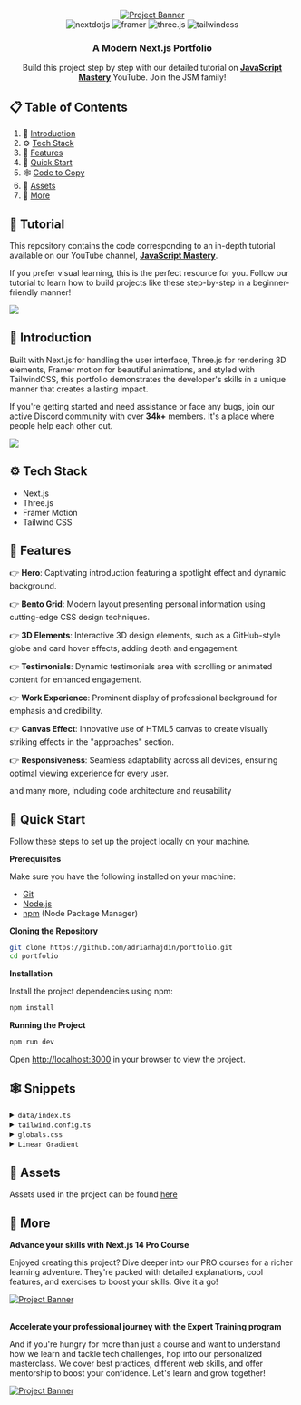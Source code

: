 <div align="center">
  <br />
    <a href="https://youtu.be/FTH6Dn3AyIQ" target="_blank">
      <img src="https://github.com/adrianhajdin/portfolio/assets/151519281/c6ca3c03-6cb7-4f67-a9b9-a73da5bfa0d8" alt="Project Banner">
    </a>
  <br />

  <div>
    <img src="https://img.shields.io/badge/-Next_JS-black?style=for-the-badge&logoColor=white&logo=nextdotjs&color=000000" alt="nextdotjs" />
    <img src="https://img.shields.io/badge/-Framer-black?style=for-the-badge&logoColor=white&logo=framer&color=0055FF" alt="framer" />
    <img src="https://img.shields.io/badge/-Three_JS-black?style=for-the-badge&logoColor=white&logo=threedotjs&color=000000" alt="three.js" />
    <img src="https://img.shields.io/badge/-Tailwind_CSS-black?style=for-the-badge&logoColor=white&logo=tailwindcss&color=06B6D4" alt="tailwindcss" />
  </div>

  <h3 align="center">A Modern Next.js Portfolio</h3>

   <div align="center">
     Build this project step by step with our detailed tutorial on <a href="https://www.youtube.com/@javascriptmastery/videos" target="_blank"><b>JavaScript Mastery</b></a> YouTube. Join the JSM family!
    </div>
</div>

## 📋 <a name="table">Table of Contents</a>

1. 🤖 [Introduction](#introduction)
2. ⚙️ [Tech Stack](#tech-stack)
3. 🔋 [Features](#features)
4. 🤸 [Quick Start](#quick-start)
5. 🕸️ [Code to Copy](#snippets)
6. 🔗 [Assets](#links)
7. 🚀 [More](#more)

## 🚨 Tutorial

This repository contains the code corresponding to an in-depth tutorial available on our YouTube channel, <a href="https://www.youtube.com/@javascriptmastery/videos" target="_blank"><b>JavaScript Mastery</b></a>.

If you prefer visual learning, this is the perfect resource for you. Follow our tutorial to learn how to build projects like these step-by-step in a beginner-friendly manner!

<a href="https://youtu.be/FTH6Dn3AyIQ" target="_blank"><img src="https://github.com/sujatagunale/EasyRead/assets/151519281/1736fca5-a031-4854-8c09-bc110e3bc16d" /></a>

## <a name="introduction">🤖 Introduction</a>

Built with Next.js for handling the user interface, Three.js for rendering 3D elements, Framer motion for beautiful animations, and styled with TailwindCSS, this portfolio demonstrates the developer's skills in a unique manner that creates a lasting impact.

If you're getting started and need assistance or face any bugs, join our active Discord community with over **34k+** members. It's a place where people help each other out.

<a href="https://discord.com/invite/n6EdbFJ" target="_blank"><img src="https://github.com/sujatagunale/EasyRead/assets/151519281/618f4872-1e10-42da-8213-1d69e486d02e" /></a>

## <a name="tech-stack">⚙️ Tech Stack</a>

- Next.js
- Three.js
- Framer Motion
- Tailwind CSS

## <a name="features">🔋 Features</a>

👉 **Hero**: Captivating introduction featuring a spotlight effect and dynamic background.

👉 **Bento Grid**: Modern layout presenting personal information using cutting-edge CSS design techniques.

👉 **3D Elements**: Interactive 3D design elements, such as a GitHub-style globe and card hover effects, adding depth and engagement.

👉 **Testimonials**: Dynamic testimonials area with scrolling or animated content for enhanced engagement.

👉 **Work Experience**: Prominent display of professional background for emphasis and credibility.

👉 **Canvas Effect**: Innovative use of HTML5 canvas to create visually striking effects in the "approaches" section.

👉 **Responsiveness**: Seamless adaptability across all devices, ensuring optimal viewing experience for every user.

and many more, including code architecture and reusability

## <a name="quick-start">🤸 Quick Start</a>

Follow these steps to set up the project locally on your machine.

**Prerequisites**

Make sure you have the following installed on your machine:

- [Git](https://git-scm.com/)
- [Node.js](https://nodejs.org/en)
- [npm](https://www.npmjs.com/) (Node Package Manager)

**Cloning the Repository**

```bash
git clone https://github.com/adrianhajdin/portfolio.git
cd portfolio
```

**Installation**

Install the project dependencies using npm:

```bash
npm install
```

**Running the Project**

```bash
npm run dev
```

Open [http://localhost:3000](http://localhost:3000) in your browser to view the project.

## <a name="snippets">🕸️ Snippets</a>

<details>
<summary><code>data/index.ts</code></summary>

```typescript
export const navItems = [
	{ name: "About", link: "#about" },
	{ name: "Projects", link: "#projects" },
	{ name: "Testimonials", link: "#testimonials" },
	{ name: "Contact", link: "#contact" },
];

export const gridItems = [
	{
		id: 1,
		title: "I prioritize client collaboration, fostering open communication ",
		description: "",
		className: "lg:col-span-3 md:col-span-6 md:row-span-4 lg:min-h-[60vh]",
		imgClassName: "w-full h-full",
		titleClassName: "justify-end",
		img: "/b1.svg",
		spareImg: "",
	},
	{
		id: 2,
		title: "I'm very flexible with time zone communications",
		description: "",
		className: "lg:col-span-2 md:col-span-3 md:row-span-2",
		imgClassName: "",
		titleClassName: "justify-start",
		img: "",
		spareImg: "",
	},
	{
		id: 3,
		title: "My tech stack",
		description: "I constantly try to improve",
		className: "lg:col-span-2 md:col-span-3 md:row-span-2",
		imgClassName: "",
		titleClassName: "justify-center",
		img: "",
		spareImg: "",
	},
	{
		id: 4,
		title: "Tech enthusiast with a passion for development.",
		description: "",
		className: "lg:col-span-2 md:col-span-3 md:row-span-1",
		imgClassName: "",
		titleClassName: "justify-start",
		img: "/grid.svg",
		spareImg: "/b4.svg",
	},

	{
		id: 5,
		title: "Currently building a JS Animation library",
		description: "The Inside Scoop",
		className: "md:col-span-3 md:row-span-2",
		imgClassName: "absolute right-0 bottom-0 md:w-96 w-60",
		titleClassName: "justify-center md:justify-start lg:justify-center",
		img: "/b5.svg",
		spareImg: "/grid.svg",
	},
	{
		id: 6,
		title: "Do you want to start a project together?",
		description: "",
		className: "lg:col-span-2 md:col-span-3 md:row-span-1",
		imgClassName: "",
		titleClassName: "justify-center md:max-w-full max-w-60 text-center",
		img: "",
		spareImg: "",
	},
];

export const projects = [
	{
		id: 1,
		title: "PINCIAL",
		des: "Explore and Share your experience with my picture sharing app all with React, Tailwind CSS and Sanity for Content Management.",
		img: "/p1.svg",
		iconLists: ["/re.svg", "/tail.svg"],
		link: "https://github.com/adrianhajdin?tab=repositories",
	},
	{
		id: 2,
		title: "Yoom - Video Conferencing App",
		des: "Simplify your video conferencing experience with Yoom. Seamlessly connect with colleagues and friends.",
		img: "/p2.svg",
		iconLists: ["/next.svg", "/tail.svg", "/ts.svg", "/stream.svg", "/c.svg"],
		link: "https://github.com/adrianhajdin/zoom-clone",
	},
	{
		id: 3,
		title: "AI Image SaaS - Canva Application",
		des: "A REAL Software-as-a-Service app with AI features and a payments and credits system using the latest tech stack.",
		img: "/p3.svg",
		iconLists: ["/re.svg", "/tail.svg", "/ts.svg", "/three.svg", "/c.svg"],
		link: "https://github.com/adrianhajdin/ai_saas_app",
	},
	{
		id: 4,
		title: "Animated Apple Iphone 3D Website",
		des: "Recreated the Apple iPhone 15 Pro website, combining GSAP animations and Three.js 3D effects..",
		img: "/p4.svg",
		iconLists: ["/next.svg", "/tail.svg", "/ts.svg", "/three.svg", "/gsap.svg"],
		link: "https://github.com/adrianhajdin/iphone",
	},
];

export const testimonials = [
	{
		quote:
			"Collaborating with Adrian was an absolute pleasure. His professionalism, promptness, and dedication to delivering exceptional results were evident throughout our project. Adrian's enthusiasm for every facet of development truly stands out. If you're seeking to elevate your website and elevate your brand, Adrian is the ideal partner.",
		name: "Michael Johnson",
		title: "Director of AlphaStream Technologies",
	},
	{
		quote:
			"Collaborating with Adrian was an absolute pleasure. His professionalism, promptness, and dedication to delivering exceptional results were evident throughout our project. Adrian's enthusiasm for every facet of development truly stands out. If you're seeking to elevate your website and elevate your brand, Adrian is the ideal partner.",
		name: "Michael Johnson",
		title: "Director of AlphaStream Technologies",
	},
	{
		quote:
			"Collaborating with Adrian was an absolute pleasure. His professionalism, promptness, and dedication to delivering exceptional results were evident throughout our project. Adrian's enthusiasm for every facet of development truly stands out. If you're seeking to elevate your website and elevate your brand, Adrian is the ideal partner.",
		name: "Michael Johnson",
		title: "Director of AlphaStream Technologies",
	},
	{
		quote:
			"Collaborating with Adrian was an absolute pleasure. His professionalism, promptness, and dedication to delivering exceptional results were evident throughout our project. Adrian's enthusiasm for every facet of development truly stands out. If you're seeking to elevate your website and elevate your brand, Adrian is the ideal partner.",
		name: "Michael Johnson",
		title: "Director of AlphaStream Technologies",
	},
	{
		quote:
			"Collaborating with Adrian was an absolute pleasure. His professionalism, promptness, and dedication to delivering exceptional results were evident throughout our project. Adrian's enthusiasm for every facet of development truly stands out. If you're seeking to elevate your website and elevate your brand, Adrian is the ideal partner.",
		name: "Michael Johnson",
		title: "Director of AlphaStream Technologies",
	},
];

export const companies = [
	{
		id: 1,
		name: "cloudinary",
		img: "/cloud.svg",
		nameImg: "/cloudName.svg",
	},
	{
		id: 2,
		name: "appwrite",
		img: "/app.svg",
		nameImg: "/appName.svg",
	},
	{
		id: 3,
		name: "HOSTINGER",
		img: "/host.svg",
		nameImg: "/hostName.svg",
	},
	{
		id: 4,
		name: "stream",
		img: "/s.svg",
		nameImg: "/streamName.svg",
	},
	{
		id: 5,
		name: "docker.",
		img: "/dock.svg",
		nameImg: "/dockerName.svg",
	},
];

export const workExperience = [
	{
		id: 1,
		title: "Frontend Engineer Intern",
		desc: "Assisted in the development of a web-based platform using React.js, enhancing interactivity.",
		className: "md:col-span-2",
		thumbnail: "/exp1.svg",
	},
	{
		id: 2,
		title: "Mobile App Dev - JSM Tech",
		desc: "Designed and developed mobile app for both iOS & Android platforms using React Native.",
		className: "md:col-span-2", // change to md:col-span-2
		thumbnail: "/exp2.svg",
	},
	{
		id: 3,
		title: "Freelance App Dev Project",
		desc: "Led the dev of a mobile app for a client, from initial concept to deployment on app stores.",
		className: "md:col-span-2", // change to md:col-span-2
		thumbnail: "/exp3.svg",
	},
	{
		id: 4,
		title: "Lead Frontend Developer",
		desc: "Developed and maintained user-facing features using modern frontend technologies.",
		className: "md:col-span-2",
		thumbnail: "/exp4.svg",
	},
];

export const socialMedia = [
	{
		id: 1,
		img: "/git.svg",
	},
	{
		id: 2,
		img: "/twit.svg",
	},
	{
		id: 3,
		img: "/link.svg",
	},
];
```

</details>

<details>
<summary><code>tailwind.config.ts</code></summary>

```ts
import type { Config } from "tailwindcss";

const svgToDataUri = require("mini-svg-data-uri");

const colors = require("tailwindcss/colors");
const {
	default: flattenColorPalette,
} = require("tailwindcss/lib/util/flattenColorPalette");

const config = {
	darkMode: ["class"],
	content: [
		"./pages/**/*.{ts,tsx}",
		"./components/**/*.{ts,tsx}",
		"./app/**/*.{ts,tsx}",
		"./src/**/*.{ts,tsx}",
		"./data/**/*.{ts,tsx}",
	],
	prefix: "",
	theme: {
		container: {
			center: true,
			padding: "2rem",
			screens: {
				"2xl": "1400px",
			},
		},
		extend: {
			colors: {
				black: {
					DEFAULT: "#000",
					100: "#000319",
					200: "rgba(17, 25, 40, 0.75)",
					300: "rgba(255, 255, 255, 0.125)",
				},
				white: {
					DEFAULT: "#FFF",
					100: "#BEC1DD",
					200: "#C1C2D3",
				},
				blue: {
					"100": "#E4ECFF",
				},
				purple: "#CBACF9",
				border: "hsl(var(--border))",
				input: "hsl(var(--input))",
				ring: "hsl(var(--ring))",
				background: "hsl(var(--background))",
				foreground: "hsl(var(--foreground))",
				primary: {
					DEFAULT: "hsl(var(--primary))",
					foreground: "hsl(var(--primary-foreground))",
				},
				secondary: {
					DEFAULT: "hsl(var(--secondary))",
					foreground: "hsl(var(--secondary-foreground))",
				},
				destructive: {
					DEFAULT: "hsl(var(--destructive))",
					foreground: "hsl(var(--destructive-foreground))",
				},
				muted: {
					DEFAULT: "hsl(var(--muted))",
					foreground: "hsl(var(--muted-foreground))",
				},
				accent: {
					DEFAULT: "hsl(var(--accent))",
					foreground: "hsl(var(--accent-foreground))",
				},
				popover: {
					DEFAULT: "hsl(var(--popover))",
					foreground: "hsl(var(--popover-foreground))",
				},
				card: {
					DEFAULT: "hsl(var(--card))",
					foreground: "hsl(var(--card-foreground))",
				},
			},
			borderRadius: {
				lg: "var(--radius)",
				md: "calc(var(--radius) - 2px)",
				sm: "calc(var(--radius) - 4px)",
			},
			keyframes: {
				"accordion-down": {
					from: { height: "0" },
					to: { height: "var(--radix-accordion-content-height)" },
				},
				"accordion-up": {
					from: { height: "var(--radix-accordion-content-height)" },
					to: { height: "0" },
				},
				spotlight: {
					"0%": {
						opacity: "0",
						transform: "translate(-72%, -62%) scale(0.5)",
					},
					"100%": {
						opacity: "1",
						transform: "translate(-50%,-40%) scale(1)",
					},
				},
				shimmer: {
					from: {
						backgroundPosition: "0 0",
					},
					to: {
						backgroundPosition: "-200% 0",
					},
				},
				moveHorizontal: {
					"0%": {
						transform: "translateX(-50%) translateY(-10%)",
					},
					"50%": {
						transform: "translateX(50%) translateY(10%)",
					},
					"100%": {
						transform: "translateX(-50%) translateY(-10%)",
					},
				},
				moveInCircle: {
					"0%": {
						transform: "rotate(0deg)",
					},
					"50%": {
						transform: "rotate(180deg)",
					},
					"100%": {
						transform: "rotate(360deg)",
					},
				},
				moveVertical: {
					"0%": {
						transform: "translateY(-50%)",
					},
					"50%": {
						transform: "translateY(50%)",
					},
					"100%": {
						transform: "translateY(-50%)",
					},
				},
				scroll: {
					to: {
						transform: "translate(calc(-50% - 0.5rem))",
					},
				},
			},
			animation: {
				"accordion-down": "accordion-down 0.2s ease-out",
				"accordion-up": "accordion-up 0.2s ease-out",
				spotlight: "spotlight 2s ease .75s 1 forwards",
				shimmer: "shimmer 2s linear infinite",
				first: "moveVertical 30s ease infinite",
				second: "moveInCircle 20s reverse infinite",
				third: "moveInCircle 40s linear infinite",
				fourth: "moveHorizontal 40s ease infinite",
				fifth: "moveInCircle 20s ease infinite",
				scroll:
					"scroll var(--animation-duration, 40s) var(--animation-direction, forwards) linear infinite",
			},
		},
	},
	plugins: [
		require("tailwindcss-animate"),
		addVariablesForColors,
		function ({ matchUtilities, theme }: any) {
			matchUtilities(
				{
					"bg-grid": (value: any) => ({
						backgroundImage: `url("${svgToDataUri(
							`<svg xmlns="http://www.w3.org/2000/svg" viewBox="0 0 32 32" width="100" height="100" fill="none" stroke="${value}"><path d="M0 .5H31.5V32"/></svg>`
						)}")`,
					}),
					"bg-grid-small": (value: any) => ({
						backgroundImage: `url("${svgToDataUri(
							`<svg xmlns="http://www.w3.org/2000/svg" viewBox="0 0 32 32" width="8" height="8" fill="none" stroke="${value}"><path d="M0 .5H31.5V32"/></svg>`
						)}")`,
					}),
					"bg-dot": (value: any) => ({
						backgroundImage: `url("${svgToDataUri(
							`<svg xmlns="http://www.w3.org/2000/svg" viewBox="0 0 32 32" width="16" height="16" fill="none"><circle fill="${value}" id="pattern-circle" cx="10" cy="10" r="1.6257413380501518"></circle></svg>`
						)}")`,
					}),
				},
				{ values: flattenColorPalette(theme("backgroundColor")), type: "color" }
			);
		},
	],
} satisfies Config;

function addVariablesForColors({ addBase, theme }: any) {
	let allColors = flattenColorPalette(theme("colors"));
	let newVars = Object.fromEntries(
		Object.entries(allColors).map(([key, val]) => [`--${key}`, val])
	);

	addBase({
		":root": newVars,
	});
}

export default config;
```

</details>

<details>
<summary><code>globals.css</code></summary>

```css
@tailwind base;
@tailwind components;
@tailwind utilities;

@layer base {
	:root {
		--background: 0 0% 100%;
		--foreground: 240 10% 3.9%;

		--card: 0 0% 100%;
		--card-foreground: 240 10% 3.9%;

		--popover: 0 0% 100%;
		--popover-foreground: 240 10% 3.9%;

		--primary: 240 5.9% 10%;
		--primary-foreground: 0 0% 98%;

		--secondary: 240 4.8% 95.9%;
		--secondary-foreground: 240 5.9% 10%;

		--muted: 240 4.8% 95.9%;
		--muted-foreground: 240 3.8% 46.1%;

		--accent: 240 4.8% 95.9%;
		--accent-foreground: 240 5.9% 10%;

		--destructive: 0 84.2% 60.2%;
		--destructive-foreground: 0 0% 98%;

		--border: 240 5.9% 90%;
		--input: 240 5.9% 90%;
		--ring: 240 10% 3.9%;

		--radius: 0.5rem;
	}

	.dark {
		--background: 240 10% 3.9%;
		--foreground: 0 0% 98%;

		--card: 240 10% 3.9%;
		--card-foreground: 0 0% 98%;

		--popover: 240 10% 3.9%;
		--popover-foreground: 0 0% 98%;

		--primary: 0 0% 98%;
		--primary-foreground: 240 5.9% 10%;

		--secondary: 240 3.7% 15.9%;
		--secondary-foreground: 0 0% 98%;

		--muted: 240 3.7% 15.9%;
		--muted-foreground: 240 5% 64.9%;

		--accent: 240 3.7% 15.9%;
		--accent-foreground: 0 0% 98%;

		--destructive: 0 62.8% 30.6%;
		--destructive-foreground: 0 0% 98%;

		--border: 240 3.7% 15.9%;
		--input: 240 3.7% 15.9%;
		--ring: 240 4.9% 83.9%;
	}
}

@layer base {
	* {
		@apply border-border !scroll-smooth;
	}
	body {
		@apply bg-background text-foreground;
	}
	button {
		@apply active:outline-none;
	}
}

@layer utilities {
	.heading {
		@apply font-bold text-4xl md:text-5xl text-center;
	}

	.black-gradient {
		background: linear-gradient(90deg, #161a31 0%, #06091f 100%);
	}
}
```

</details>

<details>
<summary><code>Linear Gradient</code></summary>

```js
style={{
        //   add these two
        //   you can generate the color from here https://cssgradient.io/
        background: "rgb(4,7,29)",
        backgroundColor:
          "linear-gradient(90deg, rgba(4,7,29,1) 0%, rgba(12,14,35,1) 100%)",
      }}
```

</details>

## <a name="links">🔗 Assets</a>

Assets used in the project can be found [here](https://drive.google.com/file/d/1ZmtiMilUYTp1wkiXWMFX6AUk-msE981-/view?usp=sharing)

## <a name="more">🚀 More</a>

**Advance your skills with Next.js 14 Pro Course**

Enjoyed creating this project? Dive deeper into our PRO courses for a richer learning adventure. They're packed with detailed explanations, cool features, and exercises to boost your skills. Give it a go!

<a href="https://jsmastery.pro/next14" target="_blank">
<img src="https://github.com/sujatagunale/EasyRead/assets/151519281/557837ce-f612-4530-ab24-189e75133c71" alt="Project Banner">
</a>

<br />
<br />

**Accelerate your professional journey with the Expert Training program**

And if you're hungry for more than just a course and want to understand how we learn and tackle tech challenges, hop into our personalized masterclass. We cover best practices, different web skills, and offer mentorship to boost your confidence. Let's learn and grow together!

<a href="https://www.jsmastery.pro/masterclass" target="_blank">
<img src="https://github.com/sujatagunale/EasyRead/assets/151519281/fed352ad-f27b-400d-9b8f-c7fe628acb84" alt="Project Banner">
</a>

#

